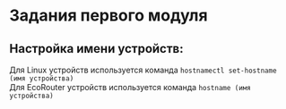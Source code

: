 # Задания первого модуля
## Настройка имени устройств:
Для Linux устройств используется команда `hostnamectl set-hostname (имя устройства)`  
Для EcoRouter устройств используется команда `hostname (имя устройства)`
